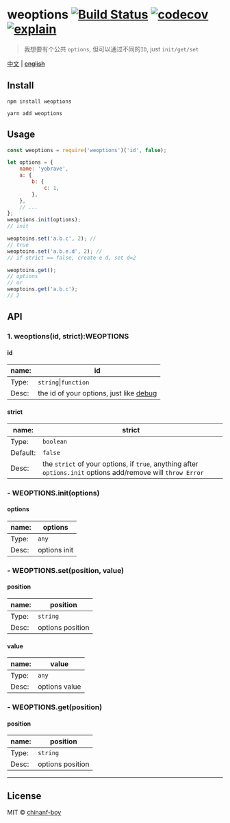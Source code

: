 # weoptions [![Build Status](https://travis-ci.org/chinanf-boy/weoptions.svg?branch=master)](https://travis-ci.org/chinanf-boy/weoptions) [![codecov](https://codecov.io/gh/chinanf-boy/weoptions/badge.svg?branch=master)](https://codecov.io/gh/chinanf-boy/weoptions?branch=master) [![explain](http://llever.com/explain.svg)](https://github.com/chinanf-boy/weoptions-explain)

> 我想要有个公共 `options`, 但可以通过不同的`ID`, just `init/get/set`

[中文](./readme.md) | ~~[english](./readme.en.md)~~

## Install

```
npm install weoptions
```

```
yarn add weoptions
```

## Usage

```js
const weoptions = require('weoptions')('id', false);

let options = {
	name: 'yobrave',
	a: {
		b: {
			c: 1,
		},
	},
	// ...
};
weoptions.init(options);
// init

weoptoins.set('a.b.c', 2); //
// true
weoptoins.set('a.b.e.d', 2); //
// if strict == false, create e d, set d=2

weoptoins.get();
// options
// or
weoptoins.get('a.b.c');
// 2
```

## API

### 1. weoptions(id, strict):WEOPTIONS

#### id

| name: | id                                                                              |
| ----- | ------------------------------------------------------------------------------- |
| Type: | `string`\|`function`                                                            |
| Desc: | the id of your options, just like [debug](https://github.com/visionmedia/debug) |

#### strict

| name:    | strict                                                                                                       |
| -------- | ------------------------------------------------------------------------------------------------------------ |
| Type:    | `boolean`                                                                                                    |
| Default: | `false`                                                                                                      |
| Desc:    | the `strict` of your options, if `true`, anything after `options.init` options add/remove will `throw Error` |

### - WEOPTIONS.init(options)

#### options

| name: | options      |
| ----- | ------------ |
| Type: | `any`        |
| Desc: | options init |

### - WEOPTIONS.set(position, value)

#### position

| name: | position         |
| ----- | ---------------- |
| Type: | `string`         |
| Desc: | options position |

#### value

| name: | value         |
| ----- | ------------- |
| Type: | `any`         |
| Desc: | options value |

### - WEOPTIONS.get(position)

#### position

| name: | position         |
| ----- | ---------------- |
| Type: | `string`         |
| Desc: | options position |

---

## License

MIT © [chinanf-boy](http://llever.com)
